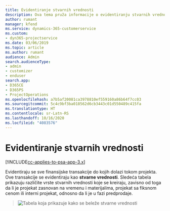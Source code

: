 ```yaml
---
title: Evidentiranje stvarnih vrednosti
description: Ova tema pruža informacije o evidentiranju stvarnih vrednosti.
author: rumant
manager: kfend
ms.service: dynamics-365-customerservice
ms.custom:
- dyn365-projectservice
ms.date: 03/06/2019
ms.topic: article
ms.author: rumant
audience: Admin
search.audienceType:
- admin
- customizer
- enduser
search.app:
- D365CE
- D365PS
- ProjectOperations
ms.openlocfilehash: a7b5af20081ca3978810ef559160a86b64f7cc03
ms.sourcegitcommit: 5c4c9bf3ba018562d6cb3443c01d550489c415fa
ms.translationtype: HT
ms.contentlocale: sr-Latn-RS
ms.lasthandoff: 10/16/2020
ms.locfileid: "4083576"
---
```

# <a name="recording-actuals"></a>Evidentiranje stvarnih vrednosti 

[!INCLUDE[cc-applies-to-psa-app-3.x](../includes/cc-applies-to-psa-app-3x.md)]

Evidentiraju se sve finansijske transakcije do kojih dolazi tokom projekta. Ove transakcije se evidentiraju kao **stvarne vrednosti**. Sledeća tabela prikazuju različite vrste stvarnih vrednosti koje se kreiraju, zavisno od toga da li je projekat zasnovan na vremenu i materijalima, projekat sa fiksnom cenom ili interni projekat, odnosno da li je u fazi predprodaje.

> ![Tabela koja prikazuje kako se beleže stvarne vrednosti](media/advanced-table2.png)

